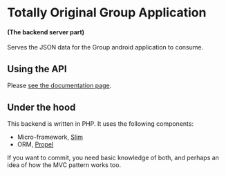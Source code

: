 # Totally Original Group Application
#### (The backend server part)

Serves the JSON data for the Group android application to consume.

## Using the API
Please [see the documentation page](https://assemblegroup.github.io/original-group-app-server/).

## Under the hood
This backend is written in PHP. It uses the following components:
- Micro-framework, [Slim](www.slimframework.com)
- ORM, [Propel](http://propelorm.org/)

If you want to commit, you need basic knowledge of both, and perhaps an idea of how the MVC pattern works too.
